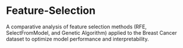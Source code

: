 # Feature-Selection
A comparative analysis of feature selection methods (RFE, SelectFromModel, and Genetic Algorithm) applied to the Breast Cancer dataset to optimize model performance and interpretability.
